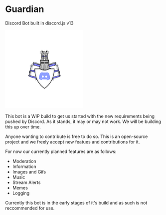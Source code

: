 # Guardian
Discord Bot built in discord.js v13

<img src="Guardian.png" width="250">

This bot is a WIP build to get us started with the new requirements being pushed by Discord. As it stands, it may or may not work. 
We will be building this up over time.

Anyone wanting to contribute is free to do so. This is an open-source project and we freely accept new featues and contributions for it.

For now our currently planned features are as follows:

 * Moderation
 * Information
 * Images and Gifs
 * Music
 * Stream Alerts
 * Memes
 * Logging
 
Currently this bot is in the early stages of it's build and as such is not reccommended for use.

